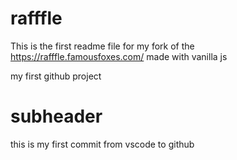 # rafffle

This is the first readme file for my fork of the https://rafffle.famousfoxes.com/ made with vanilla js

my first github project

# subheader

this is my first commit from vscode to github
